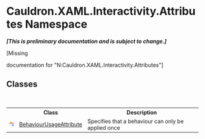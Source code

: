 # Cauldron.XAML.Interactivity.Attributes Namespace
 _**\[This is preliminary documentation and is subject to change.\]**_

\[Missing <summary> documentation for "N:Cauldron.XAML.Interactivity.Attributes"\]


## Classes
&nbsp;<table><tr><th></th><th>Class</th><th>Description</th></tr><tr><td>![Public class](media/pubclass.gif "Public class")</td><td><a href="T_Cauldron_XAML_Interactivity_Attributes_BehaviourUsageAttribute">BehaviourUsageAttribute</a></td><td>
Specifies that a behaviour can only be applied once</td></tr></table>&nbsp;
